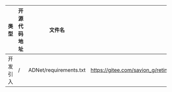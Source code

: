  | 类型   | 开源代码地址 | 文件名                                 | 公网IP地址/公网URL地址/域名/邮箱地址 | 用途说明 |
|------|--------|-------------------------------------| ------------------------------------ |------|
| 开发引入 | /      | ADNet/requirements.txt    | https://gitee.com/savion_g/retinamask_npu@13ec03f438e97399dbbd8c883600207f619da4c6#egg=maskrcnn_benchmark | 下载依赖 |